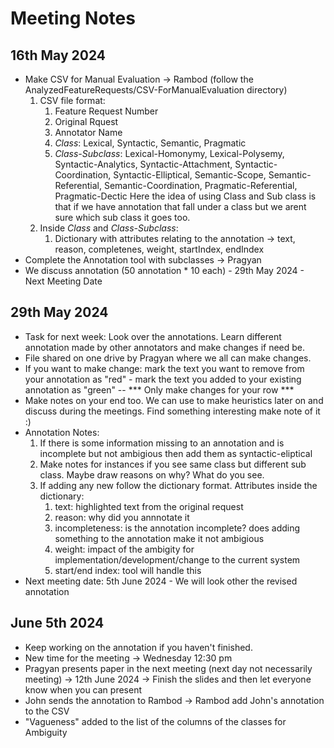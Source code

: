 # Meeting Notes

## 16th May 2024 
- Make CSV for Manual Evaluation -> Rambod (follow the AnalyzedFeatureRequests/CSV-ForManualEvaluation directory)
   1. CSV file format:
      1. Feature Request Number
      2. Original Rquest
      3. Annotator Name
      4. *Class*: Lexical, Syntactic, Semantic, Pragmatic 
      5. *Class-Subclass*: Lexical-Homonymy, Lexical-Polysemy, Syntactic-Analytics, Syntactic-Attachment, Syntactic-Coordination, Syntactic-Elliptical, Semantic-Scope, Semantic-Referential, Semantic-Coordination, Pragmatic-Referential, Pragmatic-Dectic
         Here the idea of using Class and Sub class is that if we have annotation that fall under a class but we arent sure which sub class it goes too. 
   2. Inside *Class* and *Class-Subclass*:
      1. Dictionary with attributes relating to the annotation -> text, reason, completenes, weight, startIndex, endIndex
- Complete the Annotation tool with subclasses -> Pragyan
- We discuss annotation (50 annotation * 10 each) - 29th May 2024 - Next Meeting Date


## 29th May 2024 
- Task for next week: Look over the annotations. Learn different annotation made by other annotators and make changes if need be.
- File shared on one drive by Pragyan where we all can make changes.
- If you want to make change: mark the text you want to remove from your annotation as "red" - mark the text you added to your existing annotation as "green" -- *** Only make changes for your row ***
- Make notes on your end too. We can use to make heuristics later on and discuss during the meetings. Find something interesting make note of it :)
- Annotation Notes:
  1. If there is some information missing to an annotation and is incomplete but not ambigious then add them as syntactic-eliptical
  2. Make notes for instances if you see same class but different sub class. Maybe draw reasons on why? What do you see. 
  3. If adding any new follow the dictionary format. Attributes inside the dictionary:
     1. text: highlighted text from the original request
     2. reason: why did you annnotate it 
     3. incompleteness: is the annotation incomplete? does adding something to the annotation make it not ambigious
     4. weight: impact of the ambigity for implementation/development/change to the current system
     5. start/end index: tool will handle this
- Next meeting date: 5th June 2024 - We will look other the revised annotation 
     

## June 5th 2024 
- Keep working on the annotation if you haven't finished.
- New time for the meeting -> Wednesday 12:30 pm
- Pragyan presents paper in the next meeting (next day not necessarily meeting) -> 12th June 2024 -> Finish the slides and then let everyone know when you can present
- John sends the annotation to Rambod -> Rambod add John's annotation to the CSV
- "Vagueness" added to the list of the columns of the classes for Ambiguity





